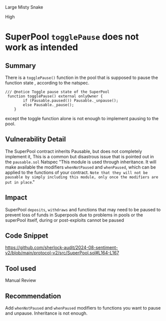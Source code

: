 Large Misty Snake

High

# SuperPool `togglePause` does not work as intended

## Summary 
There is a `togglePause()` function in the pool that is supposed to pause the function state , according to the natspec. 
```solidity
/// @notice Toggle pause state of the SuperPool
 function togglePause() external onlyOwner {
        if (Pausable.paused()) Pausable._unpause();
        else Pausable._pause();
    }
```
except the toggle function alone is not enough to implement pausing to the pool.


## Vulnerability Detail
The SuperPool contract inherits Pausable, but does not completely implement it, This is a common but disastrous issue that is pointed out in the `pausable.sol` Natspec
"This module is used through inheritance. It will make available the
modifiers `whenNotPaused` and `whenPaused`, which can be applied to the functions of your contract. `Note that they will not be pausable by simply including this module, only once the modifiers are put in place`."

## Impact
SuperPool `deposits`, `withdraws` and functions that may need to be paused to prevent loss of funds in Superpools due to problems in pools or the superPool itself, during or post-exploits cannot be paused


## Code Snippet
https://github.com/sherlock-audit/2024-08-sentiment-v2/blob/main/protocol-v2/src/SuperPool.sol#L164-L167


## Tool used
Manual Review

## Recommendation
Add `whenNotPaused` and `whenPaused` modifiers to functions you want to pause and unpause. Inheritance is not enough.